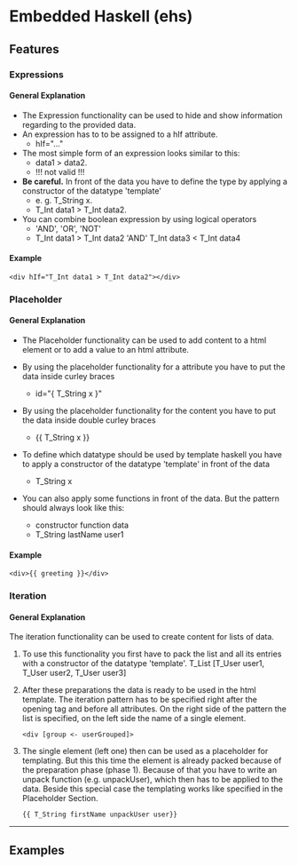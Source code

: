 # Embedded Haskell (ehs)

## Features

### Expressions

#### General Explanation

- The Expression functionality can be used to hide and show information regarding to the provided data.
- An expression has to to be assigned to a hIf attribute.
  - hIf="..."
- The most simple form of an expression looks similar to this:
  - data1 > data2.
  - !!! not valid !!!
- <b>Be careful.</b> In front of the data you have to define the type by applying a constructor of the datatype 'template'
  - e. g. T_String x.
  - T_Int data1 > T_Int data2.
- You can combine boolean expression by using logical operators
  - 'AND', 'OR', 'NOT'
  - T_Int data1 > T_Int data2 'AND' T_Int data3 < T_Int data4

#### Example

    <div hIf="T_Int data1 > T_Int data2"></div>

### Placeholder

#### General Explanation

- The Placeholder functionality can be used to add content to a html element or to add a value to an html attribute.
- By using the placeholder functionality for a attribute you have to put the data inside curley braces
  - id="{ T_String x }"
- By using the placeholder functionality for the content you have to put the data inside double curley braces

  - {{ T_String x }}

- To define which datatype should be used by template haskell you have to apply a constructor of the datatype 'template' in front of
  the data
  - T_String x
- You can also apply some functions in front of the data. But the pattern should always look like this:
  - constructor function data
  - T_String lastName user1

#### Example

    <div>{{ greeting }}</div>

### Iteration

#### General Explanation

The iteration functionality can be used to create content for lists of data.

1.  To use this functionality you first have to pack the list and all its entries with a constructor of the datatype 'template'.
        T_List [T_User user1, T_User user2, T_User user3]
2.  After these preparations the data is ready to be used in the html template. The iteration pattern has to be specified right after the opening tag and before all attributes. On the right side of the pattern the list is specified, on the left side the name of a single element.

        <div [group <- userGrouped]>

3.  The single element (left one) then can be used as a placeholder for templating. But this this time the element is already packed because of the preparation phase (phase 1). Because of that you have to write an unpack function (e.g. unpackUser), which then has to be applied to the data. Beside this special case the templating works like specified in the Placeholder Section.

        {{ T_String firstName unpackUser user}}

<hr />

## Examples
